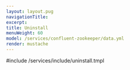 ```yaml
---
layout: layout.pug
navigationTitle:
excerpt:
title: Uninstall
menuWeight: 60
model: /services/confluent-zookeeper/data.yml
render: mustache
---
```


#include /services/include/uninstall.tmpl
